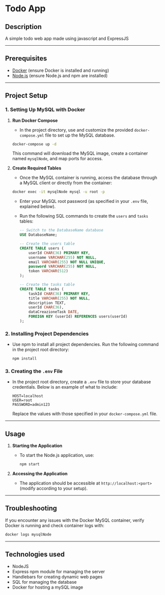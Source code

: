 # Todo App

## Description

A simple todo web app made using javascript and ExpressJS

---

## Prerequisites

- [Docker](https://docs.docker.com/get-docker/) (ensure Docker is installed and running)
- [Node.js](https://nodejs.org/) (ensure Node.js and npm are installed)

---

## Project Setup

### 1. Setting Up MySQL with Docker

1. **Run Docker Compose**
   - In the project directory, use and customize the provided `docker-compose.yml` file to set up the MySQL database.
   ```bash
   docker-compose up -d
   ```

   This command will download the MySQL image, create a container named `mysqlNode`, and map ports for access.

2. **Create Required Tables**
   - Once the MySQL container is running, access the database through a MySQL client or directly from the container:
   ```bash
   docker exec -it mysqlNode mysql -u root -p
   ```
   - Enter your MySQL root password (as specified in your `.env` file, explained below).
   - Run the following SQL commands to create the `users` and `tasks` tables:

     ```sql
     -- Switch to the DatabaseName database
     USE DatabaseName;

     -- Create the users table
     CREATE TABLE users (
         userId CHAR(36) PRIMARY KEY,
         username VARCHAR(255) NOT NULL,
         email VARCHAR(255) NOT NULL UNIQUE,
         password VARCHAR(255) NOT NULL,
         token VARCHAR(512)
     );

     -- Create the tasks table
     CREATE TABLE tasks (
         taskId CHAR(36) PRIMARY KEY,
         title VARCHAR(255) NOT NULL,
         description TEXT,
         userId CHAR(36),
         dataCreazioneTask DATE,
         FOREIGN KEY (userId) REFERENCES users(userId)
     );
     ```

### 2. Installing Project Dependencies

- Use npm to install all project dependencies. Run the following command in the project root directory:
  ```bash
  npm install
  ```

### 3. Creating the `.env` File

- In the project root directory, create a `.env` file to store your database credentials. Below is an example of what to include:

  ```plaintext
  HOST=localhost
  USER=root
  PASSWORD=admin123
  ```

  Replace the values with those specified in your `docker-compose.yml` file.

---

## Usage

1. **Starting the Application**
   - To start the Node.js application, use:
     ```bash
     npm start
     ```

2. **Accessing the Application**
   - The application should be accessible at `http://localhost:<port>` (modify according to your setup).

---

## Troubleshooting

If you encounter any issues with the Docker MySQL container, verify Docker is running and check container logs with:
```bash
docker logs mysqlNode
```
---

## Technologies used
- NodeJS
- Express npm module for managing the server
- Handlebars for creating dynamic web pages
- SQL for managing the database
- Docker for hosting a mySQL image
